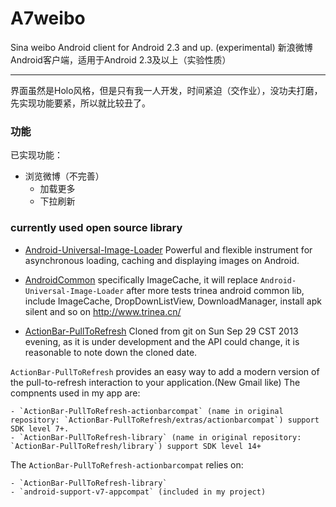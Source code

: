 A7weibo
=======

Sina weibo Android client for Android 2.3 and up. (experimental) 
新浪微博Android客户端，适用于Android 2.3及以上（实验性质）

-----

界面虽然是Holo风格，但是只有我一人开发，时间紧迫（交作业），没功夫打磨，先实现功能要紧，所以就比较丑了。

### 功能

已实现功能：

- 浏览微博（不完善）
	+ 加载更多
	+ 下拉刷新


### currently used open source library


- [Android-Universal-Image-Loader][image-loader]
Powerful and flexible instrument for asynchronous loading, caching and displaying images on Android.

- [AndroidCommon][android-common] specifically ImageCache, it will replace `Android-Universal-Image-Loader` after more tests
trinea android common lib, include ImageCache, DropDownListView, DownloadManager, install apk silent and so on 
http://www.trinea.cn/

- [ActionBar-PullToRefresh][pull-refresh]
Cloned from git on Sun Sep 29  CST 2013 evening, as it is under development and the API could change, it is reasonable to note down the cloned date.

`ActionBar-PullToRefresh` provides an easy way to add a modern version of the pull-to-refresh interaction to your application.(New Gmail like)
The compnents used in my app are:

	- `ActionBar-PullToRefresh-actionbarcompat` (name in original repository: `ActionBar-PullToRefresh/extras/actionbarcompat`) support SDK level 7+.
	- `ActionBar-PullToRefresh-library` (name in original repository:  `ActionBar-PullToRefresh/library`) support SDK level 14+

The `ActionBar-PullToRefresh-actionbarcompat` relies on:

	- `ActionBar-PullToRefresh-library`
	- `android-support-v7-appcompat` (included in my project)


[image-loader]: https://github.com/nostra13/Android-Universal-Image-Loader
[pull-refresh]: https://github.com/chrisbanes/ActionBar-PullToRefresh
[android-common]: https://github.com/Trinea/AndroidCommon/
